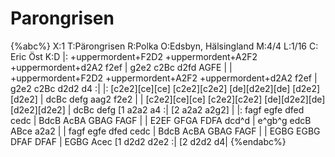 # Parongrisen

{%abc%}
X:1
T:Pärongrisen
R:Polka
O:Edsbyn, Hälsingland
M:4/4
L:1/16
C: Eric Öst
K:D
|: +uppermordent+F2D2 +uppermordent+A2F2 +uppermordent+d2A2 f2ef | g2e2 c2Bc d2fd AGFE |
| +uppermordent+F2D2 +uppermordent+A2F2 +uppermordent+d2A2 f2ef | g2e2 c2Bc d2d2 d4 :|
|: [c2e2][ce][ce] [c2e2][c2e2] [de][d2e2][de] [d2e2][d2e2] | dcBc defg aag2 f2e2 |
| [c2e2][ce][ce] [c2e2][c2e2] [de][d2e2][de] [d2e2][d2e2] | dcBc defg [1 a2a2 a4 :| [2 a2a2 a2g2] |
|: fagf egfe dfed cedc | BdcB AcBA GBAG FAGF |
| E2EF GFGA FDFA dcd^d | e^gb^g edcB ABce a2a2 |
| fagf egfe dfed cedc | BdcB AcBA GBAG FAGF |
| EGBG EGBG DFAF DFAF | EGBG Acec [1 d2d2 d2e2 :| [2 d2d2 d4|
{%endabc%}
